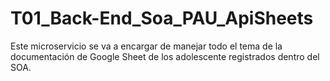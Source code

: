 # T01_Back-End_Soa_PAU_ApiSheets
Este microservicio se va a encargar de manejar todo el tema de la documentación de Google Sheet de los adolescente registrados dentro del SOA.
